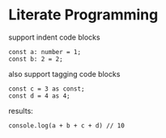 # Literate Programming

support indent code blocks

    const a: number = 1;
    const b: 2 = 2;

also support tagging code blocks

```
const c = 3 as const;
const d = 4 as 4;
```

results:

    console.log(a + b + c + d) // 10

